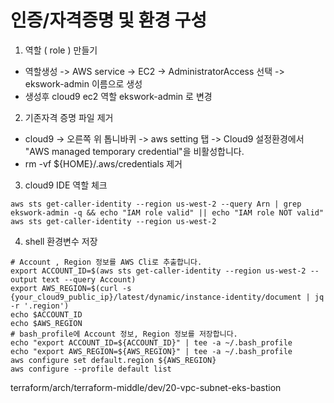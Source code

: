 # 인증/자격증명 및 환경 구성
1. 역할 ( role ) 만들기
- 역할생성 -> AWS service -> EC2 -> AdministratorAccess 선택 -> ekswork-admin 이름으로 생성
- 생성후 cloud9 ec2 역할 ekswork-admin 로 변경 

2. 기존자격 증명 파일 제거
- cloud9 -> 오른쪽 위 톱니바퀴 -> aws setting 탭 -> Cloud9 설정환경에서 "AWS managed temporary credential"을 비활성합니다.
- rm -vf ${HOME}/.aws/credentials 제거

3. cloud9 IDE 역할 체크
```
aws sts get-caller-identity --region us-west-2 --query Arn | grep ekswork-admin -q && echo "IAM role valid" || echo "IAM role NOT valid"
aws sts get-caller-identity --region us-west-2
```


4. shell 환경변수 저장
```
# Account , Region 정보를 AWS Cli로 추출합니다.
export ACCOUNT_ID=$(aws sts get-caller-identity --region us-west-2 --output text --query Account)
export AWS_REGION=$(curl -s {your_cloud9_public_ip}/latest/dynamic/instance-identity/document | jq -r '.region')
echo $ACCOUNT_ID
echo $AWS_REGION
# bash_profile에 Account 정보, Region 정보를 저장합니다.
echo "export ACCOUNT_ID=${ACCOUNT_ID}" | tee -a ~/.bash_profile
echo "export AWS_REGION=${AWS_REGION}" | tee -a ~/.bash_profile
aws configure set default.region ${AWS_REGION}
aws configure --profile default list
```


terraform/arch/terraform-middle/dev/20-vpc-subnet-eks-bastion
